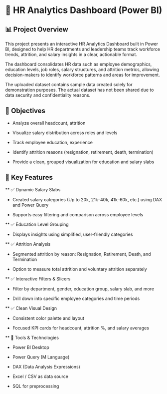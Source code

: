 
# 🧭 HR Analytics Dashboard (Power BI)
## 📊 Project Overview

This project presents an interactive HR Analytics Dashboard built in Power BI, designed to help HR departments and leadership teams track workforce trends, attrition, and salary insights in a clear, actionable format.

The dashboard consolidates HR data such as employee demographics, education levels, job roles, salary structures, and attrition metrics, allowing decision-makers to identify workforce patterns and areas for improvement.

The uploaded dataset contains sample data created solely for demonstration purposes. The actual dataset has not been shared due to data security and confidentiality reasons.

## 🎯 Objectives

- Analyze overall headcount, attrition

- Visualize salary distribution across roles and levels

- Track employee education, experience

- Identify attrition reasons (resignation, retirement, death, termination)

- Provide a clean, grouped visualization for education and salary slabs

## 🧠 Key Features

 ** ✅ Dynamic Salary Slabs

- Created salary categories (Up to 20k, 21k–40k, 41k–60k, etc.) using DAX and Power Query

- Supports easy filtering and comparison across employee levels

** ✅ Education Level Grouping

- Displays insights using simplified, user-friendly categories

** ✅ Attrition Analysis

- Segmented attrition by reason: Resignation, Retirement, Death, and Termination

- Option to measure total attrition and voluntary attrition separately

** ✅ Interactive Filters & Slicers

- Filter by department, gender, education group, salary slab, and more

- Drill down into specific employee categories and time periods

** ✅ Clean Visual Design

- Consistent color palette and layout

- Focused KPI cards for headcount, attrition %, and salary averages

** 🧩 Tools & Technologies

- Power BI Desktop

- Power Query (M Language)

- DAX (Data Analysis Expressions)

- Excel / CSV as data source

- SQL for preprocessing
